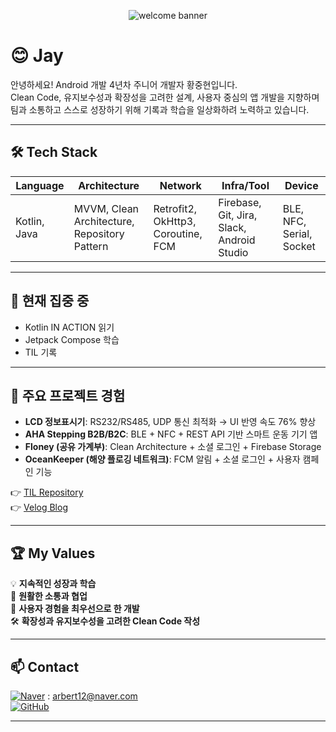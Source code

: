 <!-- 상단 환영 배경 -->
<p align="center">
  <img src="https://capsule-render.vercel.app/api?type=waving&color=3DDC84&height=150&section=header&text=Welcome%20to%20Jay's%20GitHub!&fontSize=32&fontAlign=70&fontColor=ffffff" alt="welcome banner"/>
</p>

# 😊 Jay

안녕하세요! Android 개발 4년차 주니어 개발자 황중현입니다.  
Clean Code, 유지보수성과 확장성을 고려한 설계, 사용자 중심의 앱 개발을 지향하며  
팀과 소통하고 스스로 성장하기 위해 기록과 학습을 일상화하려 노력하고 있습니다.

---

## 🛠 Tech Stack
| Language | Architecture | Network | Infra/Tool | Device |
|-----------|--------------|---------|-------------|---------|
| Kotlin, Java | MVVM, Clean Architecture, Repository Pattern | Retrofit2, OkHttp3, Coroutine, FCM | Firebase, Git, Jira, Slack, Android Studio | BLE, NFC, Serial, Socket |

---

## 🌱 현재 집중 중
- Kotlin IN ACTION 읽기
- Jetpack Compose 학습
- TIL 기록

---

## 📌 주요 프로젝트 경험
- **LCD 정보표시기**: RS232/RS485, UDP 통신 최적화 → UI 반영 속도 76% 향상  
- **AHA Stepping B2B/B2C**: BLE + NFC + REST API 기반 스마트 운동 기기 앱  
- **Floney (공유 가계부)**: Clean Architecture + 소셜 로그인 + Firebase Storage  
- **OceanKeeper (해양 플로깅 네트워크)**: FCM 알림 + 소셜 로그인 + 사용자 캠페인 기능  

👉 [TIL Repository](https://github.com/jayyaj12/TIL)  
👉 [Velog Blog](https://velog.io/@jayyaj12)

---

## 🏆 My Values
💡 **지속적인 성장과 학습**  
🤝 **원활한 소통과 협업**  
📱 **사용자 경험을 최우선으로 한 개발**  
🛠 **확장성과 유지보수성을 고려한 Clean Code 작성**

---

## 📫 Contact
[![Naver](https://img.shields.io/badge/Naver-03C75A?style=flat-square&logo=Naver&logoColor=white)](mailto:arbert12@naver.com) : arbert12@naver.com  
[![GitHub](https://img.shields.io/badge/GitHub-181717?style=flat-square&logo=GitHub&logoColor=white)](https://github.com/jayyaj12)

---

<!-- (선택) 깃허브 통계나 방문자 배지 추가 가능 -->
